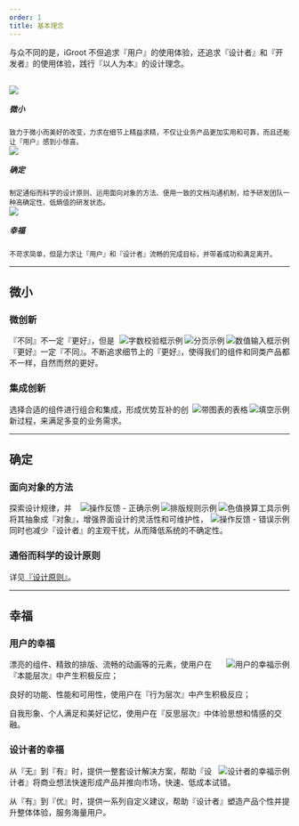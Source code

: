 ```yaml
---
order: 1
title: 基本理念
---
```


与众不同的是，iGroot 不但追求『用户』的使用体验，还追求『设计者』和『开发者』的使用体验，践行『以人为本』的设计理念。

<div style="margin-left:-40px;margin-right:-40px;overflow:hidden;margin-top:30px;">
  <div class="ant-col-8 features">
    <img src="https://os.alipayobjects.com/rmsportal/OVirOHTeAdzDBuQ.png">
    <h5>微小</h5>
    <div>致力于微小而美好的改变，力求在细节上精益求精，不仅让业务产品更加实用和可靠，而且还能让『用户』感到小惊喜。</div>
  </div>
  <div class="ant-col-8 features">
    <img src="https://os.alipayobjects.com/rmsportal/iJbUiLYpuPBXUhV.png">
    <h5>确定</h5>
    <div>制定通俗而科学的设计原则、运用面向对象的方法、使用一致的文档沟通机制，给予研发团队一种高确定性、低熵值的研发状态。</div>
  </div>
  <div class="ant-col-8 features">
    <img src="https://os.alipayobjects.com/rmsportal/uSOjjlCRjRIhtIY.png">
    <h5>幸福</h5>
    <div>不苛求简单，但是力求让『用户』和『设计者』流畅的完成目标，并带着成功和满足离开。</div>
  </div>
</div>

<style>
.features {
  padding: 0 40px;
  font-size: 12px;
}
.features h5 {
  font-size: 14px;
  margin-top: 16px;
}
@media only screen and (min-width: 320px) and (max-width: 767px) {
  .features {
    width: 100%;
    text-align: center;
    margin-bottom: 20px;;
  }
  .features img {
    width: 80%;
  }
}
</style>

---

## 微小

### 微创新

<img class="preview-img" align="right" alt="数值输入框示例" description="鼠标『悬停』时，可点击区域会放大。" src="https://os.alipayobjects.com/rmsportal/GGXdyrOtvUtOKXe.png">

<img class="preview-img" align="right" alt="分页示例" description="鼠标点击省略符，可以实现批量切换。" src="https://os.alipayobjects.com/rmsportal/UEYPnVhQsOjytSa.png">

<img class="preview-img" align="right" alt="字数校验框示例" description="使用颜色和下划线标注超出的文案，系统即时反应，以便用户进行调整。" src="https://os.alipayobjects.com/rmsportal/JxzQIRfMCtMjuaH.png">

『不同』不一定『更好』，但是『更好』一定『不同』。不断追求细节上的『更好』，使得我们的组件和同类产品都不一样，自然而然的更好。

### 集成创新

<img class="preview-img" align="right" alt="填空示例" description="组合了标签和输入项，可以帮助用户理解当前的状况，以及需要提供什么数据。" src="https://os.alipayobjects.com/rmsportal/RGFMJRSgCAVCKOl.png">

<img class="preview-img" align="right" alt="带图表的表格" description="组合了 Table 和 Chart ，鼠标『悬停』时展现更多详情内容。" src="https://os.alipayobjects.com/rmsportal/hjHOMRIbvIUUBXS.png">

选择合适的组件进行组合和集成，形成优势互补的创新过程，来满足多变的业务需求。

---

## 确定

### 面向对象的方法

<img class="preview-img" align="right" alt="色值换算工具示例" description="定义『原色』后，用『加黑』和『加白』的方式快速、科学的得出 Normal、Hover 等多个『状态色』。" src="https://os.alipayobjects.com/rmsportal/MqsXoBBSDmoEDqn.png">

<img class="preview-img" align="right" alt="排版规则示例" description="运用『亲密性』原则，只需定义 n 的值，就可以得出确定的间距。" src="https://os.alipayobjects.com/rmsportal/WNEbRORxzEvvFKy.png">

<img class="preview-img no-padding good" align="right" alt="操作反馈 - 正确示例" description="将可被通用的文案抽象成『确定』、『操作』等通用术语，集中进行调用和维护。虽然『用户』体验 -1 分，但是『设计者』体验 +5 分。" src="https://os.alipayobjects.com/rmsportal/rtbYGKfPOpWRJID.png">

<img class="preview-img no-padding bad" align="right" alt="操作反馈 - 错误示例" description="这是体验更好的反馈方式，但是对『设计者』来说是灾难。因为这些『删除』文案只能通过人肉维护，难免产生遗漏和错别字，增大了系统的不确定性，这在多人合作和需求变更时尤为明显。" src="https://os.alipayobjects.com/rmsportal/OWLtvGCGmqawyPt.png">

探索设计规律，并将其抽象成『对象』，增强界面设计的灵活性和可维护性，同时也减少『设计者』的主观干扰，从而降低系统的不确定性。

### 通俗而科学的设计原则

详见[『设计原则』](/docs/spec/proximity)。

---

## 幸福

### 用户的幸福

<img class="preview-img no-padding" align="right" alt="用户的幸福示例" description="想了解更多内容，可阅读唐纳德•A•诺曼所著的 《设计心理学 3》。" src="https://os.alipayobjects.com/rmsportal/sBjNEGgHEpNfqTs.png">

漂亮的组件、精致的排版、流畅的动画等的元素，使用户在『本能层次』中产生积极反应；

良好的功能、性能和可用性，使用户在『行为层次』中产生积极反应；

自我形象、个人满足和美好记忆，使用户在『反思层次』中体验思想和情感的交融。

### 设计者的幸福

<img class="preview-img no-padding" align="right" alt="设计者的幸福示例" description="iGroot 无法保证业务产品能否成功，但是能帮助业务产品『正确的成功』或者『正确的失败』。" src="https://os.alipayobjects.com/rmsportal/eMcdBWuZxRbvlvW.png">

从『无』到『有』时，提供一整套设计解决方案，帮助『设计者』将商业想法快速形成产品并推向市场，快速、低成本试错。

从『有』到『优』时，提供一系列自定义建议，帮助『设计者』塑造产品个性并提升整体体验，服务海量用户。
